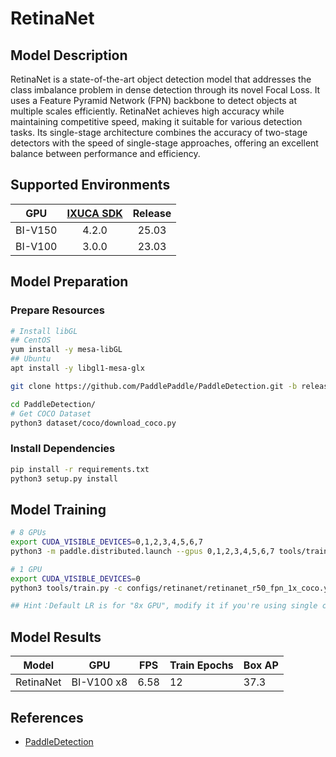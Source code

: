 # RetinaNet

## Model Description

RetinaNet is a state-of-the-art object detection model that addresses the class imbalance problem in dense detection
through its novel Focal Loss. It uses a Feature Pyramid Network (FPN) backbone to detect objects at multiple scales
efficiently. RetinaNet achieves high accuracy while maintaining competitive speed, making it suitable for various
detection tasks. Its single-stage architecture combines the accuracy of two-stage detectors with the speed of
single-stage approaches, offering an excellent balance between performance and efficiency.

## Supported Environments

| GPU    | [IXUCA SDK](https://gitee.com/deep-spark/deepspark#%E5%A4%A9%E6%95%B0%E6%99%BA%E7%AE%97%E8%BD%AF%E4%BB%B6%E6%A0%88-ixuca) | Release |
| :----: | :----: | :----: |
| BI-V150 | 4.2.0     |  25.03  |
| BI-V100 | 3.0.0     |  23.03  |

## Model Preparation

### Prepare Resources

```bash
# Install libGL
## CentOS
yum install -y mesa-libGL
## Ubuntu
apt install -y libgl1-mesa-glx

git clone https://github.com/PaddlePaddle/PaddleDetection.git -b release2.6 --depth=1

cd PaddleDetection/
# Get COCO Dataset
python3 dataset/coco/download_coco.py
```

### Install Dependencies

```bash
pip install -r requirements.txt
python3 setup.py install
```

## Model Training

```bash
# 8 GPUs
export CUDA_VISIBLE_DEVICES=0,1,2,3,4,5,6,7
python3 -m paddle.distributed.launch --gpus 0,1,2,3,4,5,6,7 tools/train.py -c configs/retinanet/retinanet_r50_fpn_1x_coco.yml --eval

# 1 GPU
export CUDA_VISIBLE_DEVICES=0
python3 tools/train.py -c configs/retinanet/retinanet_r50_fpn_1x_coco.yml --eval

## Hint：Default LR is for "8x GPU", modify it if you're using single card for training (e.g. divide by 8).
```

## Model Results

| Model     | GPU        | FPS  | Train Epochs | Box AP |
|-----------|------------|------|--------------|--------|
| RetinaNet | BI-V100 x8 | 6.58 | 12           | 37.3   |

## References

- [PaddleDetection](https://github.com/PaddlePaddle/PaddleDetection)